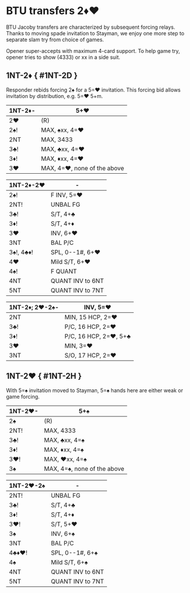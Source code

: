 # BTU transfers 2♦♥

BTU Jacoby transfers are characterized by subsequent forcing relays.  Thanks to
moving spade invitation to Stayman, we enjoy one more step to separate slam try
from choice of games.

Opener super-accepts with maximum 4-card support.  To help game try, opener
tries to show (4333) or xx in a side suit.

## 1NT-2♦ { #1NT-2D }

Responder rebids forcing 2♠ for a 5=♥ invitation.  This forcing bid allows
invitation by distribution, e.g. 5=♥ 5+m.

| 1NT-2♦- | 5+♥ |
|---------|-----|
| 2♥      | (R)
| 2♠!     | MAX, ♠xx, 4=♥
| 2NT     | MAX, 3433
| 3♣!     | MAX, ♣xx, 4=♥
| 3♦!     | MAX, ♦xx, 4=♥
| 3♥      | MAX, 4=♥, none of the above

| 1NT-2♦-2♥ | - |
|-----------|---|
| 2♠!       | F INV, 5=♥
| 2NT!      | UNBAL FG
| 3♣!       | S/T, 4+♣
| 3♦!       | S/T, 4+♦
| 3♥        | INV, 6+♥
| 3NT       | BAL P/C
| 3♠!, 4♣♦! | SPL, 0--1#, 6+♥
| 4♥        | Mild S/T, 6+♥
| 4♠!       | F QUANT
| 4NT       | QUANT INV to 6NT
| 5NT       | QUANT INV to 7NT

| 1NT-2♦; 2♥-2♠- | INV, 5=♥ |
|----------------|----------|
| 2NT            | MIN, 15 HCP, 2=♥
| 3♣!            | P/C, 16 HCP, 2=♥
| 3♦!            | P/C, 16 HCP, 2=♥, 5+♣
| 3♥             | MIN, 3=♥
| 3NT            | S/O, 17 HCP, 2=♥

## 1NT-2♥ { #1NT-2H }

With 5=♠ invitation moved to Stayman, 5=♠ hands here are either weak or game
forcing.

| 1NT-2♥- | 5+♠ |
|---------|-----|
| 2♠      | (R)
| 2NT!    | MAX, 4333
| 3♣!     | MAX, ♣xx, 4=♠
| 3♦!     | MAX, ♦xx, 4=♠
| 3♥!     | MAX, ♥xx, 4=♠
| 3♠      | MAX, 4=♠, none of the above

| 1NT-2♥-2♠ | - |
|-----------|---|
| 2NT!      | UNBAL FG
| 3♣!       | S/T, 4+♣
| 3♦!       | S/T, 4+♦
| 3♥!       | S/T, 5+♥
| 3♠        | INV, 6+♠
| 3NT       | BAL P/C
| 4♣♦♥!     | SPL, 0--1#, 6+♠
| 4♠        | Mild S/T, 6+♠
| 4NT       | QUANT INV to 6NT
| 5NT       | QUANT INV to 7NT
